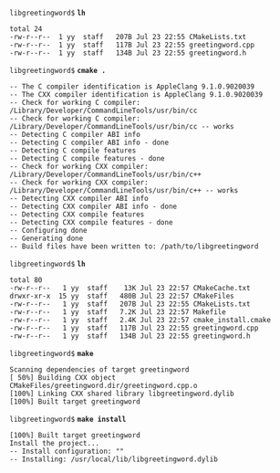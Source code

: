 `libgreetingword$` **`lh`**

    total 24
    -rw-r--r--  1 yy  staff   207B Jul 23 22:55 CMakeLists.txt
    -rw-r--r--  1 yy  staff   117B Jul 23 22:55 greetingword.cpp
    -rw-r--r--  1 yy  staff   134B Jul 23 22:55 greetingword.h

`libgreetingword$` **`cmake .`**

    -- The C compiler identification is AppleClang 9.1.0.9020039
    -- The CXX compiler identification is AppleClang 9.1.0.9020039
    -- Check for working C compiler: /Library/Developer/CommandLineTools/usr/bin/cc
    -- Check for working C compiler: /Library/Developer/CommandLineTools/usr/bin/cc -- works
    -- Detecting C compiler ABI info
    -- Detecting C compiler ABI info - done
    -- Detecting C compile features
    -- Detecting C compile features - done
    -- Check for working CXX compiler: /Library/Developer/CommandLineTools/usr/bin/c++
    -- Check for working CXX compiler: /Library/Developer/CommandLineTools/usr/bin/c++ -- works
    -- Detecting CXX compiler ABI info
    -- Detecting CXX compiler ABI info - done
    -- Detecting CXX compile features
    -- Detecting CXX compile features - done
    -- Configuring done
    -- Generating done
    -- Build files have been written to: /path/to/libgreetingword

`libgreetingword$` **`lh`**
 
    total 80
    -rw-r--r--   1 yy  staff    13K Jul 23 22:57 CMakeCache.txt
    drwxr-xr-x  15 yy  staff   480B Jul 23 22:57 CMakeFiles
    -rw-r--r--   1 yy  staff   207B Jul 23 22:55 CMakeLists.txt
    -rw-r--r--   1 yy  staff   7.2K Jul 23 22:57 Makefile
    -rw-r--r--   1 yy  staff   2.4K Jul 23 22:57 cmake_install.cmake
    -rw-r--r--   1 yy  staff   117B Jul 23 22:55 greetingword.cpp
    -rw-r--r--   1 yy  staff   134B Jul 23 22:55 greetingword.h

`libgreetingword$` **`make`**
 
    Scanning dependencies of target greetingword
    [ 50%] Building CXX object CMakeFiles/greetingword.dir/greetingword.cpp.o
    [100%] Linking CXX shared library libgreetingword.dylib
    [100%] Built target greetingword

`libgreetingword$` **`make install`**
 
    [100%] Built target greetingword
    Install the project...
    -- Install configuration: ""
    -- Installing: /usr/local/lib/libgreetingword.dylib
